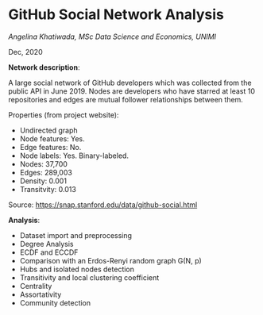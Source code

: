 # GitHub Social Network Analysis

*Angelina Khatiwada, MSc Data Science and Economics, UNIMI*

Dec, 2020

**Network description**:

A large social network of GitHub developers which was collected from the public API in June 2019. Nodes are developers who have starred at least 10 repositories and edges are mutual follower relationships between them. 

Properties (from project website):

- Undirected graph
- Node features: Yes.
- Edge features: No.
- Node labels: Yes. Binary-labeled.
- Nodes: 37,700
- Edges: 289,003
- Density: 0.001
- Transitvity: 0.013


Source: https://snap.stanford.edu/data/github-social.html


**Analysis**:
- Dataset import and preprocessing
- Degree Analysis
- ECDF and ECCDF
- Comparison with an Erdos-Renyi random graph G(N, p)
- Hubs and isolated nodes detection
- Transitivity and local clustering coefficient
- Centrality
- Assortativity
- Community detection
